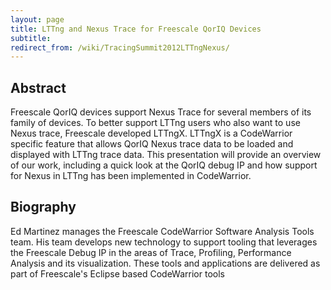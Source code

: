 ```yaml
---
layout: page
title: LTTng and Nexus Trace for Freescale QorIQ Devices
subtitle: 
redirect_from: /wiki/TracingSummit2012LTTngNexus/
---
```


## Abstract
Freescale QorIQ devices support Nexus Trace for several members of its family of devices. To better support LTTng users who also want to use Nexus trace, Freescale developed LTTngX. LTTngX is a CodeWarrior specific feature that allows QorIQ Nexus trace data to be loaded and displayed with LTTng trace data. This presentation will provide an overview of our work, including a quick look at the QorIQ debug IP and how support for Nexus in LTTng has been implemented in CodeWarrior.

## Biography
Ed Martinez manages the Freescale CodeWarrior Software Analysis Tools team. His team develops new technology to support tooling that leverages the Freescale Debug IP in the areas of Trace, Profiling, Performance Analysis and its visualization. These tools and applications are delivered as part of Freescale's Eclipse based CodeWarrior tools
